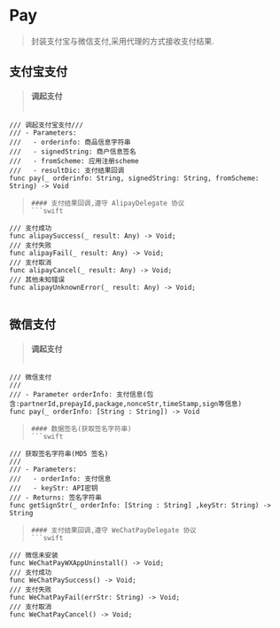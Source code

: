 # Pay
> 封装支付宝与微信支付,采用代理的方式接收支付结果.

## 支付宝支付
> #### 调起支付
> ```swift
 	/// 调起支付宝支付///
    /// - Parameters:
    ///   - orderinfo: 商品信息字符串
    ///   - signedString: 商户信息签名
    ///   - fromScheme: 应用注册scheme
    ///   - resultDic: 支付结果回调
    func pay(_ orderinfo: String, signedString: String, fromScheme: String) -> Void
> ```
> #### 支付结果回调,遵守 AlipayDelegate 协议
> ```swift
 	/// 支付成功
    func alipaySuccess(_ result: Any) -> Void;
    /// 支付失败
    func alipayFail(_ result: Any) -> Void;
    /// 支付取消
    func alipayCancel(_ result: Any) -> Void;
    /// 其他未知错误
    func alipayUnknownError(_ result: Any) -> Void;
> ```

## 微信支付
> #### 调起支付
> ```swift
 	/// 微信支付
    ///
    /// - Parameter orderInfo: 支付信息(包含:partnerId,prepayId,package,nonceStr,timeStamp,sign等信息)
    func pay(_ orderInfo: [String : String]) -> Void
> ```
> #### 数据签名(获取签名字符串)
> ```swift
 	/// 获取签名字符串(MD5 签名)
    ///
    /// - Parameters:
    ///   - orderInfo: 支付信息
    ///   - keyStr: API密钥
    /// - Returns: 签名字符串
    func getSignStr(_ orderInfo: [String : String] ,keyStr: String) -> String
> ```
> #### 支付结果回调,遵守 WeChatPayDelegate 协议
> ```swift
 	/// 微信未安装
    func WeChatPayWXAppUninstall() -> Void;
    /// 支付成功
    func WeChatPaySuccess() -> Void;
    /// 支付失败
    func WeChatPayFail(errStr: String) -> Void;
    /// 支付取消
    func WeChatPayCancel() -> Void;
> ```

